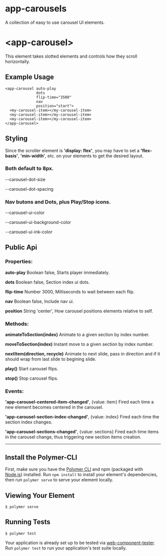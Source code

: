 # app-carousels
A collection of easy to use carousel UI elements.


# \<app-carousel\>

This element takes slotted elements and controls how they scroll horizontally.

## Example Usage

```
<app-carousel auto-play 
              dots
              flip-time="3500"
              nav 
              position="start">
  <my-carousel-item></my-carousel-item>
  <my-carousel-item></my-carousel-item>
  <my-carousel-item></my-carousel-item>
</app-carousel>
```

## Styling


Since the scroller element is **'display: flex'**, 
you may have to set a **'flex-basis'**, **'min-width'**, etc.
on your elements to get the desired layout.


### Both default to 8px.


--carousel-dot-size

--carousel-dot-spacing



### Nav butons and Dots, plus Play/Stop icons.

--carousel-ui-color

--carousel-ui-background-color

--carousel-ui-ink-color


## Public Api

### Properties:

**auto-play**
 Boolean false,   Starts player immediately.

**dots**
 Boolean false,   Section index ui dots.
 
**flip-time**
 Number  3000,    Milliseconds to wait between each flip.

**nav**
 Boolean false,   Include nav ui.

**position**
 String 'center', How carousel positions elements relative to self.



### Methods:
    
 **animateToSection(index)**
  Animate to a given section by index number.
 
 **moveToSection(index)**
  Instant move to a given section by index number.
 
 **nextItem(direction, recycle)**
  Animate to next slide, pass in direction and if it should wrap from last slide to begining slide.
 
 **play()**
  Start carousel flips.
 
 **stop()**
  Stop carousel flips.



### Events:

 **'app-carousel-centered-item-changed'**, {value: item}
  Fired each time a new element becomes centered in the carousel.
  
 **'app-carousel-section-index-changed'**, {value: index}
  Fired each time the section index changes.
  
 **'app-carousel-sections-changed'**,      {value: sections}
  Fired each time items in the carousel change, thus triggering new section items creation.

---

## Install the Polymer-CLI

First, make sure you have the [Polymer CLI](https://www.npmjs.com/package/polymer-cli) and npm (packaged with [Node.js](https://nodejs.org)) installed. Run `npm install` to install your element's dependencies, then run `polymer serve` to serve your element locally.

## Viewing Your Element

```
$ polymer serve
```

## Running Tests

```
$ polymer test
```

Your application is already set up to be tested via [web-component-tester](https://github.com/Polymer/web-component-tester). Run `polymer test` to run your application's test suite locally.
